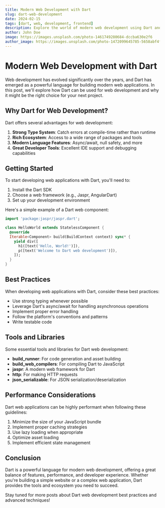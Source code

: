 ```yaml
---
title: Modern Web Development with Dart
slug: dart-web-development
date: 2024-02-15
tags: [dart, web, development, frontend]
description: Explore the world of modern web development using Dart and its powerful ecosystem. Learn how Dart can be used to create fast, scalable, and maintainable web applications.
author: John Doe
image: https://images.unsplash.com/photo-1461749280684-dccba630e2f6
author_image: https://images.unsplash.com/photo-1472099645785-5658abf4ff4e
---
```


# Modern Web Development with Dart

Web development has evolved significantly over the years, and Dart has emerged as a powerful language for building modern web applications. In this post, we'll explore how Dart can be used for web development and why it might be the right choice for your next project.

## Why Dart for Web Development?

Dart offers several advantages for web development:

1. **Strong Type System**: Catch errors at compile-time rather than runtime
2. **Rich Ecosystem**: Access to a wide range of packages and tools
3. **Modern Language Features**: Async/await, null safety, and more
4. **Great Developer Tools**: Excellent IDE support and debugging capabilities

## Getting Started

To start developing web applications with Dart, you'll need to:

1. Install the Dart SDK
2. Choose a web framework (e.g., Jaspr, AngularDart)
3. Set up your development environment

Here's a simple example of a Dart web component:

```dart
import 'package:jaspr/jaspr.dart';

class HelloWorld extends StatelessComponent {
  @override
  Iterable<Component> build(BuildContext context) sync* {
    yield div([
      h1([text('Hello, World!')]),
      p([text('Welcome to Dart web development')]),
    ]);
  }
}
```

## Best Practices

When developing web applications with Dart, consider these best practices:

- Use strong typing whenever possible
- Leverage Dart's async/await for handling asynchronous operations
- Implement proper error handling
- Follow the platform's conventions and patterns
- Write testable code

## Tools and Libraries

Some essential tools and libraries for Dart web development:

- **build_runner**: For code generation and asset building
- **build_web_compilers**: For compiling Dart to JavaScript
- **jaspr**: A modern web framework for Dart
- **http**: For making HTTP requests
- **json_serializable**: For JSON serialization/deserialization

## Performance Considerations

Dart web applications can be highly performant when following these guidelines:

1. Minimize the size of your JavaScript bundle
2. Implement proper caching strategies
3. Use lazy loading when appropriate
4. Optimize asset loading
5. Implement efficient state management

## Conclusion

Dart is a powerful language for modern web development, offering a great balance of features, performance, and developer experience. Whether you're building a simple website or a complex web application, Dart provides the tools and ecosystem you need to succeed.

Stay tuned for more posts about Dart web development best practices and advanced techniques! 